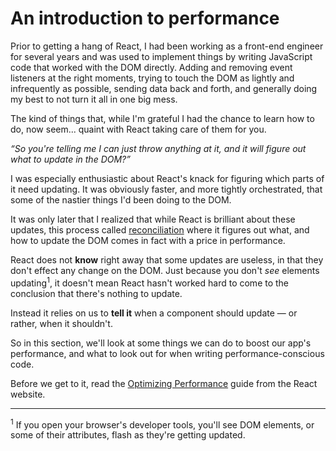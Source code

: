 # An introduction to performance

Prior to getting a hang of React, I had been working as a front-end engineer for several years and was used to implement things by writing JavaScript code that worked with the DOM directly. Adding and removing event listeners at the right moments, trying to touch the DOM as lightly and infrequently as possible, sending data back and forth, and generally doing my best to not turn it all in one big mess.

The kind of things that, while I'm grateful I had the chance to learn how to do, now seem... quaint with React taking care of them for you.

_“So you're telling me I can just throw anything at it, and it will figure out what to update in the DOM?”_

I was especially enthusiastic about React's knack for figuring which parts of it need updating. It was obviously faster, and more tightly orchestrated, that some of the nastier things I'd been doing to the DOM.

It was only later that I realized that while React is brilliant about these updates, this process called [reconciliation](https://reactjs.org/docs/reconciliation.html) where it figures out what, and how to update the DOM comes in fact with a price in performance.

React does not **know** right away that some updates are useless, in that they don't effect any change on the DOM. Just because you don't _see_ elements updating<sup>1</sup>, it doesn't mean React hasn't worked hard to come to the conclusion that there's nothing to update.

Instead it relies on us to **tell it** when a component should update — or rather, when it shouldn't.

So in this section, we'll look at some things we can do to boost our app's performance, and what to look out for when writing performance-conscious code.

Before we get to it, read the [Optimizing Performance](https://reactjs.org/docs/optimizing-performance.html) guide from the React website.

---

<sup>1</sup> If you open your browser's developer tools, you'll see DOM elements, or some of their attributes, flash as they're getting updated.

